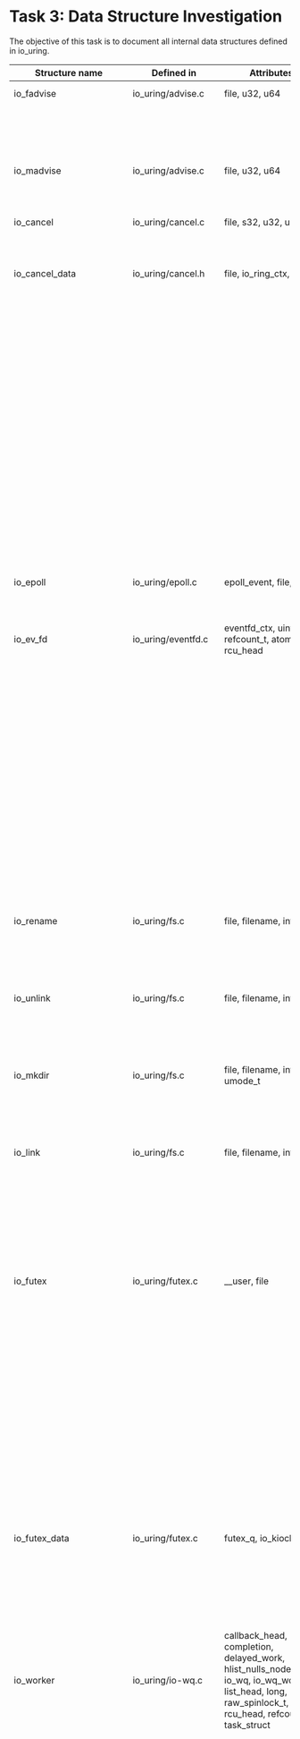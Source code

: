 # Task 3: Data Structure Investigation
The objective of this task is to document all internal data structures defined in io_uring. 

| Structure name           | Defined in          | Attributes                                                                                                                                                                 | Caller Functions Source      | source caller       | usage                              |
| ------------------------ | ------------------- | -------------------------------------------------------------------------------------------------------------------------------------------------------------------------- | ---------------------------- | ------------------- | ---------------------------------- |
| io_fadvise               | io_uring/advise.c   | file, u32, u64                                                                                                                                                             | io_fadvise_force_async       | io_uring/advise.c   | function parameter                 |
|                          |                     |                                                                                                                                                                            | io_fadvise_prep              | io_uring/advise.c   | local variable                     |
|                          |                     |                                                                                                                                                                            | io_fadvise                   | io_uring/advise.c   | local variable                     |
| io_madvise               | io_uring/advise.c   | file, u32, u64                                                                                                                                                             | io_madvise_prep              | io_uring/advise.c   | local variable                     |
|                          |                     |                                                                                                                                                                            | io_madvise                   | io_uring/advise.c   | local variable                     |
| io_cancel                | io_uring/cancel.c   | file, s32, u32, u64, u8                                                                                                                                                    | io_async_cancel_prep         | io_uring/cancel.c   | local variable                     |
|                          |                     |                                                                                                                                                                            | io_async_cancel              | io_uring/cancel.c   | local variable                     |
| io_cancel_data           | io_uring/cancel.h   | file, io_ring_ctx, u64                                                                                                                                                     | io_try_cancel                | io_uring/cancel.h   | function parameter                 |
|                          |                     |                                                                                                                                                                            | io_cancel_req_match          | io_uring/cancel.h   | function parameter                 |
|                          |                     |                                                                                                                                                                            | io_futex_cancel              | io_uring/futex.c    | function parameter                 |
|                          |                     |                                                                                                                                                                            | io_futex_cancel              | io_uring/futex.h    | function parameter                 |
|                          |                     |                                                                                                                                                                            | __io_poll_cancel             | io_uring/poll.c     | function parameter                 |
|                          |                     |                                                                                                                                                                            | io_poll_cancel               | io_uring/poll.c     | function parameter                 |
|                          |                     |                                                                                                                                                                            | io_poll_cancel               | io_uring/poll.h     | function parameter                 |
|                          |                     |                                                                                                                                                                            | io_poll_remove               | io_uring/poll.c     | local variable                     |
|                          |                     |                                                                                                                                                                            | if                           | io_uring/timeout.c  | local variable                     |
|                          |                     |                                                                                                                                                                            | io_timeout_cancel            | io_uring/timeout.h  | function parameter                 |
|                          |                     |                                                                                                                                                                            | io_waitid_cancel             | io_uring/waitid.c   | function parameter                 |
|                          |                     |                                                                                                                                                                            | io_waitid_cancel             | io_uring/waitid.h   | function parameter                 |
| io_epoll                 | io_uring/epoll.c    | epoll_event, file, int                                                                                                                                                     | io_epoll_ctl_prep            | io_uring/epoll.c    | local variable                     |
|                          |                     |                                                                                                                                                                            | io_epoll_ctl                 | io_uring/epoll.c    | local variable                     |
| io_ev_fd                 | io_uring/eventfd.c  | eventfd_ctx, uint, uint, refcount_t, atomic_t, rcu_head                                                                                                                    | io_eventfd_free              | io_uring/eventfd.c  | local variable                     |
|                          |                     |                                                                                                                                                                            | io_eventfd_put               | io_uring/eventfd.c  | function parameter                 |
|                          |                     |                                                                                                                                                                            | io_eventfd_do_signal         | io_uring/eventfd.c  | local variable, function parameter |
|                          |                     |                                                                                                                                                                            | __io_eventfd_signal          | io_uring/eventfd.c  | function parameter                 |
|                          |                     |                                                                                                                                                                            | io_eventfd_grab              | io_uring/eventfd.c  | return value, local variable       |
|                          |                     |                                                                                                                                                                            | io_eventfd_signal            | io_uring/eventfd.c  | local variable                     |
|                          |                     |                                                                                                                                                                            | io_eventfd_flush_signal      | io_uring/eventfd.c  | local variable                     |
|                          |                     |                                                                                                                                                                            | io_eventfd_register          | io_uring/eventfd.c  | local variable                     |
|                          |                     |                                                                                                                                                                            | io_eventfd_unregister        | io_uring/eventfd.c  | function parameter                 |
| io_rename                | io_uring/fs.c       | file, filename, int                                                                                                                                                        | io_renameat_prep             | io_uring/fs.c       | local variable                     |
|                          |                     |                                                                                                                                                                            | io_renameat                  | io_uring/fs.c       | local variable                     |
|                          |                     |                                                                                                                                                                            | io_renameat_cleanup          | io_uring/fs.c       | local variable                     |
| io_unlink                | io_uring/fs.c       | file, filename, int                                                                                                                                                        | io_unlinkat_prep             | io_uring/fs.c       | local variable                     |
|                          |                     |                                                                                                                                                                            | io_unlinkat                  | io_uring/fs.c       | local variable                     |
|                          |                     |                                                                                                                                                                            | io_unlinkat_cleanup          | io_uring/fs.c       | local variable                     |
| io_mkdir                 | io_uring/fs.c       | file, filename, int, umode_t                                                                                                                                               | io_mkdirat_prep              | io_uring/fs.c       | local variable                     |
|                          |                     |                                                                                                                                                                            | io_mkdirat                   | io_uring/fs.c       | local variable                     |
|                          |                     |                                                                                                                                                                            | io_mkdirat_cleanup           | io_uring/fs.c       | local variable                     |
| io_link                  | io_uring/fs.c       | file, filename, int                                                                                                                                                        | io_symlinkat_prep            | io_uring/fs.c       | local variable                     |
|                          |                     |                                                                                                                                                                            | io_symlinkat                 | io_uring/fs.c       | local variable                     |
|                          |                     |                                                                                                                                                                            | io_linkat_prep               | io_uring/fs.c       | local variable                     |
|                          |                     |                                                                                                                                                                            | io_linkat                    | io_uring/fs.c       | local variable                     |
|                          |                     |                                                                                                                                                                            | io_link_cleanup              | io_uring/fs.c       | local variable                     |
| io_futex                 | io_uring/futex.c    | __user, file                                                                                                                                                               | io_futexv_complete           | io_uring/futex.c    | local variable                     |
|                          |                     |                                                                                                                                                                            | io_futexv_claim              | io_uring/futex.c    | function parameter                 |
|                          |                     |                                                                                                                                                                            | __io_futex_cancel            | io_uring/futex.c    | local variable                     |
|                          |                     |                                                                                                                                                                            | io_futex_prep                | io_uring/futex.c    | local variable                     |
|                          |                     |                                                                                                                                                                            | io_futex_wakev_fn            | io_uring/futex.c    | local variable                     |
|                          |                     |                                                                                                                                                                            | io_futexv_prep               | io_uring/futex.c    | local variable                     |
|                          |                     |                                                                                                                                                                            | io_futex_wake_fn             | io_uring/futex.c    | local variable                     |
|                          |                     |                                                                                                                                                                            | io_futexv_wait               | io_uring/futex.c    | local variable                     |
|                          |                     |                                                                                                                                                                            | io_futex_wait                | io_uring/futex.c    | local variable                     |
|                          |                     |                                                                                                                                                                            | io_futex_wake                | io_uring/futex.c    | local variable                     |
| io_futex_data            | io_uring/futex.c    | futex_q, io_kiocb                                                                                                                                                          | io_futex_complete            | io_uring/futex.c    | local variable                     |
|                          |                     |                                                                                                                                                                            | __io_futex_cancel            | io_uring/futex.c    | local variable                     |
|                          |                     |                                                                                                                                                                            | io_futex_wake_fn             | io_uring/futex.c    | local variable                     |
|                          |                     |                                                                                                                                                                            | io_futex_wait                | io_uring/futex.c    | local variable                     |
| io_worker                | io_uring/io-wq.c    | callback_head, completion, delayed_work, hlist_nulls_node, int, io_wq, io_wq_work, list_head, long, raw_spinlock_t, rcu_head, refcount_t, task_struct                      | io_wq_dec_running            | io_uring/io-wq.c    | function parameter                 |
|                          |                     |                                                                                                                                                                            | io_worker_get                | io_uring/io-wq.c    | function parameter                 |
|                          |                     |                                                                                                                                                                            | io_worker_release            | io_uring/io-wq.c    | function parameter                 |
|                          |                     |                                                                                                                                                                            | io_wq_worker_stopped         | io_uring/io-wq.c    | local variable                     |
|                          |                     |                                                                                                                                                                            | io_worker_cancel_cb          | io_uring/io-wq.c    | function parameter                 |
|                          |                     |                                                                                                                                                                            | io_task_worker_match         | io_uring/io-wq.c    | local variable                     |
|                          |                     |                                                                                                                                                                            | io_worker_exit               | io_uring/io-wq.c    | function parameter                 |
|                          |                     |                                                                                                                                                                            | __io_acct_run_queue          | io_uring/io-wq.c    | local variable                     |
|                          |                     |                                                                                                                                                                            | io_wq_inc_running            | io_uring/io-wq.c    | function parameter                 |
|                          |                     |                                                                                                                                                                            | create_worker_cb             | io_uring/io-wq.c    | local variable                     |
|                          |                     |                                                                                                                                                                            | io_queue_worker_create       | io_uring/io-wq.c    | function parameter                 |
|                          |                     |                                                                                                                                                                            | __io_worker_busy             | io_uring/io-wq.c    | function parameter                 |
|                          |                     |                                                                                                                                                                            | io_assign_current_work       | io_uring/io-wq.c    | function parameter                 |
|                          |                     |                                                                                                                                                                            | io_wq_worker                 | io_uring/io-wq.c    | local variable                     |
|                          |                     |                                                                                                                                                                            | io_wq_worker_running         | io_uring/io-wq.c    | local variable                     |
|                          |                     |                                                                                                                                                                            | io_wq_worker_sleeping        | io_uring/io-wq.c    | local variable                     |
|                          |                     |                                                                                                                                                                            | io_init_new_worker           | io_uring/io-wq.c    | function parameter                 |
|                          |                     |                                                                                                                                                                            | io_should_retry_thread       | io_uring/io-wq.c    | function parameter                 |
|                          |                     |                                                                                                                                                                            | queue_create_worker_retry    | io_uring/io-wq.c    | function parameter                 |
|                          |                     |                                                                                                                                                                            | create_worker_cont           | io_uring/io-wq.c    | local variable                     |
|                          |                     |                                                                                                                                                                            | io_workqueue_create          | io_uring/io-wq.c    | local variable                     |
|                          |                     |                                                                                                                                                                            | create_io_worker             | io_uring/io-wq.c    | local variable                     |
|                          |                     |                                                                                                                                                                            | io_wq_worker_wake            | io_uring/io-wq.c    | function parameter                 |
|                          |                     |                                                                                                                                                                            | __io_wq_worker_cancel        | io_uring/io-wq.c    | function parameter                 |
|                          |                     |                                                                                                                                                                            | io_wq_worker_cancel          | io_uring/io-wq.c    | function parameter                 |
|                          |                     |                                                                                                                                                                            | io_task_work_match           | io_uring/io-wq.c    | local variable                     |
|                          |                     |                                                                                                                                                                            | io_wq_cancel_tw_create       | io_uring/io-wq.c    | local variable                     |
|                          |                     |                                                                                                                                                                            | io_wq_worker_affinity        | io_uring/io-wq.c    | function parameter                 |
| io_wq_acct               | io_uring/io-wq.c    | atomic_t, int, io_wq_work_list, long, raw_spinlock_t, unsigned                                                                                                             | io_acct_cancel_pending_work  | io_uring/io-wq.c    | function parameter                 |
|                          |                     |                                                                                                                                                                            | io_worker_cancel_cb          | io_uring/io-wq.c    | local variable                     |
|                          |                     |                                                                                                                                                                            | __io_acct_run_queue          | io_uring/io-wq.c    | function parameter                 |
|                          |                     |                                                                                                                                                                            | io_wq_create_worker          | io_uring/io-wq.c    | function parameter                 |
|                          |                     |                                                                                                                                                                            | io_wq_inc_running            | io_uring/io-wq.c    | local variable                     |
|                          |                     |                                                                                                                                                                            | create_worker_cb             | io_uring/io-wq.c    | local variable                     |
|                          |                     |                                                                                                                                                                            | io_queue_worker_create       | io_uring/io-wq.c    | function parameter                 |
|                          |                     |                                                                                                                                                                            | io_wq_dec_running            | io_uring/io-wq.c    | local variable                     |
|                          |                     |                                                                                                                                                                            | io_wq_worker                 | io_uring/io-wq.c    | local variable                     |
|                          |                     |                                                                                                                                                                            | create_worker_cont           | io_uring/io-wq.c    | local variable                     |
|                          |                     |                                                                                                                                                                            | io_workqueue_create          | io_uring/io-wq.c    | local variable                     |
|                          |                     |                                                                                                                                                                            | create_io_worker             | io_uring/io-wq.c    | local variable                     |
|                          |                     |                                                                                                                                                                            | io_wq_insert_work            | io_uring/io-wq.c    | local variable                     |
|                          |                     |                                                                                                                                                                            | io_wq_enqueue                | io_uring/io-wq.c    | local variable                     |
|                          |                     |                                                                                                                                                                            | io_wq_remove_pending         | io_uring/io-wq.c    | local variable                     |
|                          |                     |                                                                                                                                                                            | io_wq_cancel_pending_work    | io_uring/io-wq.c    | local variable                     |
|                          |                     |                                                                                                                                                                            | io_wq_hash_wake              | io_uring/io-wq.c    | local variable                     |
|                          |                     |                                                                                                                                                                            | io_wq_max_workers            | io_uring/io-wq.c    | local variable                     |
| io_wq                    | io_uring/io-wq.c    | atomic_t, completion, cpumask_var_t, free_work_fn, hlist_node, hlist_nulls_head, io_wq_hash, io_wq_work_fn, list_head, long, raw_spinlock_t, task_struct, wait_queue_entry | create_io_worker             | io_uring/io-wq.c    | function parameter                 |
|                          |                     |                                                                                                                                                                            | io_acct_cancel_pending_work  | io_uring/io-wq.c    | function parameter, local variable |
|                          |                     |                                                                                                                                                                            | io_wq_cancel_tw_create       | io_uring/io-wq.c    | function parameter                 |
|                          |                     |                                                                                                                                                                            | io_worker_ref_put            | io_uring/io-wq.c    | function parameter                 |
|                          |                     |                                                                                                                                                                            | io_worker_cancel_cb          | io_uring/io-wq.c    | local variable                     |
|                          |                     |                                                                                                                                                                            | io_worker_exit               | io_uring/io-wq.c    | local variable                     |
|                          |                     |                                                                                                                                                                            | io_wq_create_worker          | io_uring/io-wq.c    | function parameter                 |
|                          |                     |                                                                                                                                                                            | create_worker_cb             | io_uring/io-wq.c    | local variable                     |
|                          |                     |                                                                                                                                                                            | io_queue_worker_create       | io_uring/io-wq.c    | local variable                     |
|                          |                     |                                                                                                                                                                            | io_wq_dec_running            | io_uring/io-wq.c    | local variable                     |
|                          |                     |                                                                                                                                                                            | __io_worker_busy             | io_uring/io-wq.c    | function parameter                 |
|                          |                     |                                                                                                                                                                            | io_wait_on_hash              | io_uring/io-wq.c    | function parameter                 |
|                          |                     |                                                                                                                                                                            | if                           | io_uring/io-wq.c    | local variable                     |
|                          |                     |                                                                                                                                                                            | wq_list_for_each             | io_uring/io-wq.c    | local variable                     |
|                          |                     |                                                                                                                                                                            | io_assign_current_work       | io_uring/io-wq.c    | local variable                     |
|                          |                     |                                                                                                                                                                            | io_wq_worker                 | io_uring/io-wq.c    | local variable                     |
|                          |                     |                                                                                                                                                                            | io_init_new_worker           | io_uring/io-wq.c    | function parameter                 |
|                          |                     |                                                                                                                                                                            | create_worker_cont           | io_uring/io-wq.c    | local variable                     |
|                          |                     |                                                                                                                                                                            | io_run_cancel                | io_uring/io-wq.c    | function parameter                 |
|                          |                     |                                                                                                                                                                            | io_wq_insert_work            | io_uring/io-wq.c    | function parameter                 |
|                          |                     |                                                                                                                                                                            | io_wq_enqueue                | io_uring/io-wq.c    | function parameter                 |
|                          |                     |                                                                                                                                                                            | io_wq_enqueue                | io_uring/io-wq.h    | function parameter                 |
|                          |                     |                                                                                                                                                                            | io_wq_remove_pending         | io_uring/io-wq.c    | function parameter, local variable |
|                          |                     |                                                                                                                                                                            | io_wq_cancel_pending_work    | io_uring/io-wq.c    | function parameter                 |
|                          |                     |                                                                                                                                                                            | io_wq_cancel_running_work    | io_uring/io-wq.c    | function parameter                 |
|                          |                     |                                                                                                                                                                            | io_wq_cancel_cb              | io_uring/io-wq.c    | function parameter                 |
|                          |                     |                                                                                                                                                                            | io_wq_cancel_cb              | io_uring/io-wq.h    | function parameter                 |
|                          |                     |                                                                                                                                                                            | io_wq_hash_wake              | io_uring/io-wq.c    | local variable                     |
|                          |                     |                                                                                                                                                                            | io_wq_exit_start             | io_uring/io-wq.c    | function parameter                 |
|                          |                     |                                                                                                                                                                            | io_wq_exit_start             | io_uring/io-wq.h    | function parameter                 |
|                          |                     |                                                                                                                                                                            | io_wq_exit_workers           | io_uring/io-wq.c    | function parameter                 |
|                          |                     |                                                                                                                                                                            | io_wq_destroy                | io_uring/io-wq.c    | function parameter                 |
|                          |                     |                                                                                                                                                                            | io_wq_put_and_exit           | io_uring/io-wq.c    | function parameter                 |
|                          |                     |                                                                                                                                                                            | io_wq_put_and_exit           | io_uring/io-wq.h    | function parameter                 |
|                          |                     |                                                                                                                                                                            | __io_wq_cpu_online           | io_uring/io-wq.c    | function parameter                 |
|                          |                     |                                                                                                                                                                            | io_wq_cpu_online             | io_uring/io-wq.c    | local variable                     |
|                          |                     |                                                                                                                                                                            | io_wq_cpu_offline            | io_uring/io-wq.c    | local variable                     |
|                          |                     |                                                                                                                                                                            | io_wq_max_workers            | io_uring/io-wq.c    | function parameter                 |
|                          |                     |                                                                                                                                                                            | io_wq_max_workers            | io_uring/io-wq.h    | function parameter                 |
|                          |                     |                                                                                                                                                                            | wq_list_del                  | io_uring/slist.h    | local variable                     |
|                          |                     |                                                                                                                                                                            | io_uring_clean_tctx          | io_uring/tctx.c     | local variable                     |
| io_cb_cancel_data        | io_uring/io-wq.c    | bool, int, void, work_cancel_fn                                                                                                                                            | io_acct_cancel_pending_work  | io_uring/io-wq.c    | function parameter                 |
|                          |                     |                                                                                                                                                                            | if                           | io_uring/io-wq.c    | local variable                     |
|                          |                     |                                                                                                                                                                            | io_wq_enqueue                | io_uring/io-wq.c    | local variable                     |
|                          |                     |                                                                                                                                                                            | __io_wq_worker_cancel        | io_uring/io-wq.c    | function parameter                 |
|                          |                     |                                                                                                                                                                            | io_wq_worker_cancel          | io_uring/io-wq.c    | local variable                     |
|                          |                     |                                                                                                                                                                            | io_wq_cancel_pending_work    | io_uring/io-wq.c    | function parameter                 |
|                          |                     |                                                                                                                                                                            | io_wq_cancel_running_work    | io_uring/io-wq.c    | function parameter                 |
|                          |                     |                                                                                                                                                                            | io_wq_cancel_cb              | io_uring/io-wq.c    | local variable                     |
|                          |                     |                                                                                                                                                                            | io_wq_destroy                | io_uring/io-wq.c    | local variable                     |
| online_data              | io_uring/io-wq.c    | bool, int                                                                                                                                                                  | io_wq_worker_affinity        | io_uring/io-wq.c    | local variable                     |
|                          |                     |                                                                                                                                                                            | __io_wq_cpu_online           | io_uring/io-wq.c    | local variable                     |
| io_wq_hash               | io_uring/io-wq.h    | long, refcount_t, wait_queue_head                                                                                                                                          | io_wq_put_hash               | io_uring/io-wq.h    | function parameter, local variable |
| io_defer_entry           | io_uring/io_uring.c | io_kiocb, list_head, u32                                                                                                                                                   | io_queue_deferred            | io_uring/io_uring.c | local variable                     |
|                          |                     |                                                                                                                                                                            | io_get_sequence              | io_uring/io_uring.c | local variable                     |
|                          |                     |                                                                                                                                                                            | io_cancel_defer_files        | io_uring/io_uring.c | local variable                     |
| ext_arg                  | io_uring/io_uring.c | __user, bool, ktime_t, size_t, timespec64                                                                                                                                  | io_cqring_wait               | io_uring/io_uring.c | function parameter                 |
|                          |                     |                                                                                                                                                                            | io_get_ext_arg               | io_uring/io_uring.c | function parameter                 |
|                          |                     |                                                                                                                                                                            | if                           | io_uring/io_uring.c | local variable                     |
| io_tctx_exit             | io_uring/io_uring.c | callback_head, completion, io_ring_ctx                                                                                                                                     | io_tctx_exit_cb              | io_uring/io_uring.c | local variable                     |
|                          |                     |                                                                                                                                                                            | io_ring_exit_work            | io_uring/io_uring.c | local variable                     |
| io_task_cancel           | io_uring/io_uring.c | bool, io_uring_task                                                                                                                                                        | io_cancel_task_cb            | io_uring/io_uring.c | local variable                     |
|                          |                     |                                                                                                                                                                            | io_uring_try_cancel_requests | io_uring/io_uring.c | local variable                     |
| io_wait_queue            | io_uring/io_uring.h | bool, hrtimer, int, io_ring_ctx, ktime_t, unsigned, wait_queue_entry                                                                                                       | io_should_wake               | io_uring/io_uring.h | function parameter                 |
|                          |                     |                                                                                                                                                                            | io_napi_busy_loop_should_end | io_uring/napi.c     | local variable                     |
|                          |                     |                                                                                                                                                                            | io_napi_blocking_busy_loop   | io_uring/napi.c     | function parameter                 |
|                          |                     |                                                                                                                                                                            | __io_napi_busy_loop          | io_uring/napi.c     | function parameter                 |
|                          |                     |                                                                                                                                                                            | __io_napi_busy_loop          | io_uring/napi.h     | function parameter                 |
|                          |                     |                                                                                                                                                                            | io_napi_busy_loop            | io_uring/napi.h     | function parameter                 |
| io_provide_buf           | io_uring/kbuf.c     | __u16, __u32, __u64, file                                                                                                                                                  | io_remove_buffers_prep       | io_uring/kbuf.c     | local variable                     |
|                          |                     |                                                                                                                                                                            | io_remove_buffers            | io_uring/kbuf.c     | local variable                     |
|                          |                     |                                                                                                                                                                            | io_provide_buffers_prep      | io_uring/kbuf.c     | local variable                     |
|                          |                     |                                                                                                                                                                            | io_add_buffers               | io_uring/kbuf.c     | function parameter                 |
|                          |                     |                                                                                                                                                                            | io_provide_buffers           | io_uring/kbuf.c     | local variable                     |
| io_buffer_list           | io_uring/kbuf.h     | io_uring_buf_ring, list_head                                                                                                                                               | io_kbuf_commit               | io_uring/kbuf.h     | function parameter                 |
|                          |                     |                                                                                                                                                                            | __io_put_kbuf_ring           | io_uring/kbuf.h     | local variable                     |
| buf_sel_arg              | io_uring/kbuf.h     | iovec, short, size_t                                                                                                                                                       | io_buffers_select            | io_uring/kbuf.h     | function parameter                 |
|                          |                     |                                                                                                                                                                            | io_buffers_peek              | io_uring/kbuf.h     | function parameter                 |
|                          |                     |                                                                                                                                                                            | io_send_select_buffer        | io_uring/net.c      | local variable                     |
|                          |                     |                                                                                                                                                                            | io_recv_buf_select           | io_uring/net.c      | local variable                     |
| io_msg                   | io_uring/msg_ring.c | callback_head, file, u32, u64                                                                                                                                              | io_msg_ring_cleanup          | io_uring/msg_ring.c | local variable                     |
|                          |                     |                                                                                                                                                                            | io_msg_data_remote           | io_uring/msg_ring.c | function parameter                 |
|                          |                     |                                                                                                                                                                            | __io_msg_ring_data           | io_uring/msg_ring.c | function parameter                 |
|                          |                     |                                                                                                                                                                            | io_msg_ring_data             | io_uring/msg_ring.c | local variable                     |
|                          |                     |                                                                                                                                                                            | io_msg_grab_file             | io_uring/msg_ring.c | local variable                     |
|                          |                     |                                                                                                                                                                            | io_msg_install_complete      | io_uring/msg_ring.c | local variable                     |
|                          |                     |                                                                                                                                                                            | io_msg_tw_fd_complete        | io_uring/msg_ring.c | local variable                     |
|                          |                     |                                                                                                                                                                            | io_msg_fd_remote             | io_uring/msg_ring.c | local variable                     |
|                          |                     |                                                                                                                                                                            | io_msg_send_fd               | io_uring/msg_ring.c | local variable                     |
|                          |                     |                                                                                                                                                                            | __io_msg_ring_prep           | io_uring/msg_ring.c | function parameter                 |
|                          |                     |                                                                                                                                                                            | io_msg_ring                  | io_uring/msg_ring.c | local variable                     |
|                          |                     |                                                                                                                                                                            | io_uring_sync_msg_ring       | io_uring/msg_ring.c | local variable                     |
| io_napi_entry            | io_uring/napi.c     | hlist_node, int, list_head, long, rcu_head                                                                                                                                 | __io_napi_add_id             | io_uring/napi.c     | local variable                     |
|                          |                     |                                                                                                                                                                            | __io_napi_del_id             | io_uring/napi.c     | local variable                     |
|                          |                     |                                                                                                                                                                            | __io_napi_remove_stale       | io_uring/napi.c     | local variable                     |
|                          |                     |                                                                                                                                                                            | io_napi_busy_loop_should_end | io_uring/napi.c     | local variable                     |
|                          |                     |                                                                                                                                                                            | io_napi_free                 | io_uring/napi.c     | local variable                     |
| io_shutdown              | io_uring/net.c      | file, int                                                                                                                                                                  | io_shutdown_prep             | io_uring/net.c      | local variable                     |
|                          |                     |                                                                                                                                                                            | io_shutdown                  | io_uring/net.c      | local variable                     |
| io_accept                | io_uring/net.c      | __user, file, int, long, u32                                                                                                                                               | io_accept_prep               | io_uring/net.c      | local variable                     |
|                          |                     |                                                                                                                                                                            | io_accept                    | io_uring/net.c      | local variable                     |
| io_socket                | io_uring/net.c      | file, int, long, u32                                                                                                                                                       | io_socket_prep               | io_uring/net.c      | local variable                     |
|                          |                     |                                                                                                                                                                            | io_socket                    | io_uring/net.c      | local variable                     |
| io_connect               | io_uring/net.c      | __user, bool, file, int                                                                                                                                                    | io_connect_prep              | io_uring/net.c      | local variable                     |
|                          |                     |                                                                                                                                                                            | io_connect                   | io_uring/net.c      | local variable                     |
| io_bind                  | io_uring/net.c      | file, int                                                                                                                                                                  | io_bind_prep                 | io_uring/net.c      | local variable                     |
|                          |                     |                                                                                                                                                                            | io_bind                      | io_uring/net.c      | local variable                     |
| io_listen                | io_uring/net.c      | file, int                                                                                                                                                                  | io_listen_prep               | io_uring/net.c      | local variable                     |
|                          |                     |                                                                                                                                                                            | io_listen                    | io_uring/net.c      | local variable                     |
| io_sr_msg                | io_uring/net.c      | __user, file                                                                                                                                                               | io_mshot_prep_retry          | io_uring/net.c      | local variable                     |
|                          |                     |                                                                                                                                                                            | io_compat_msg_copy_hdr       | io_uring/net.c      | local variable                     |
|                          |                     |                                                                                                                                                                            | io_msg_copy_hdr              | io_uring/net.c      | local variable                     |
|                          |                     |                                                                                                                                                                            | io_sendmsg_copy_hdr          | io_uring/net.c      | local variable                     |
|                          |                     |                                                                                                                                                                            | io_send_setup                | io_uring/net.c      | local variable                     |
|                          |                     |                                                                                                                                                                            | io_sendmsg_setup             | io_uring/net.c      | local variable                     |
|                          |                     |                                                                                                                                                                            | io_sendmsg_prep              | io_uring/net.c      | local variable                     |
|                          |                     |                                                                                                                                                                            | io_send_finish               | io_uring/net.c      | local variable                     |
|                          |                     |                                                                                                                                                                            | io_sendmsg                   | io_uring/net.c      | local variable                     |
|                          |                     |                                                                                                                                                                            | io_send_select_buffer        | io_uring/net.c      | local variable                     |
|                          |                     |                                                                                                                                                                            | io_send                      | io_uring/net.c      | local variable                     |
|                          |                     |                                                                                                                                                                            | io_recvmsg_prep_setup        | io_uring/net.c      | local variable                     |
|                          |                     |                                                                                                                                                                            | io_recvmsg_prep              | io_uring/net.c      | local variable                     |
|                          |                     |                                                                                                                                                                            | io_recv_finish               | io_uring/net.c      | local variable                     |
|                          |                     |                                                                                                                                                                            | io_recvmsg_prep_multishot    | io_uring/net.c      | function parameter                 |
|                          |                     |                                                                                                                                                                            | io_recvmsg_multishot         | io_uring/net.c      | function parameter                 |
|                          |                     |                                                                                                                                                                            | io_recvmsg                   | io_uring/net.c      | local variable                     |
|                          |                     |                                                                                                                                                                            | io_recv_buf_select           | io_uring/net.c      | local variable                     |
|                          |                     |                                                                                                                                                                            | io_recv                      | io_uring/net.c      | local variable                     |
|                          |                     |                                                                                                                                                                            | io_send_zc_cleanup           | io_uring/net.c      | local variable                     |
|                          |                     |                                                                                                                                                                            | io_send_zc_prep              | io_uring/net.c      | local variable                     |
|                          |                     |                                                                                                                                                                            | io_send_zc_import            | io_uring/net.c      | local variable                     |
|                          |                     |                                                                                                                                                                            | io_send_zc                   | io_uring/net.c      | local variable                     |
|                          |                     |                                                                                                                                                                            | io_sendmsg_zc                | io_uring/net.c      | local variable                     |
|                          |                     |                                                                                                                                                                            | io_sendrecv_fail             | io_uring/net.c      | local variable                     |
| io_recvmsg_multishot_hdr | io_uring/net.c      | io_uring_recvmsg_out, sockaddr_storage                                                                                                                                     | io_recvmsg_multishot         | io_uring/net.c      | local variable                     |
| io_nop                   | io_uring/nop.c      | file, int                                                                                                                                                                  | io_nop_prep                  | io_uring/nop.c      | local variable                     |
|                          |                     |                                                                                                                                                                            | io_nop                       | io_uring/nop.c      | local variable                     |
| io_notif_data            | io_uring/notif.h    | bool, file, io_notif_data, ubuf_info, unsigned                                                                                                                             | io_kiocb_to_cmd              | io_uring/notif.h    | function parameter                 |
|                          |                     |                                                                                                                                                                            | io_notif_account_mem         | io_uring/notif.h    | local variable                     |

If the following row value in a column is missing, assume the value is the same with the previous row in the same column. 
Continue until all data structures documented properly.
